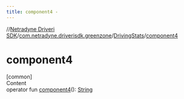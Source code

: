 ```yaml
---
title: component4 -
---
```

//[Netradyne Driveri SDK](../../index.md)/[com.netradyne.driverisdk.greenzone](../index.md)/[DrivingStats](index.md)/[component4](component4.md)



# component4  
[common]  
Content  
operator fun [component4](component4.md)(): [String](https://kotlinlang.org/api/latest/jvm/stdlib/kotlin/-string/index.html)  




